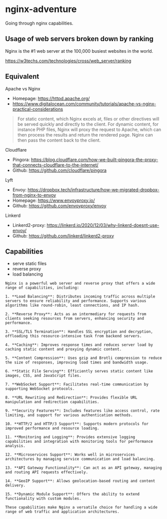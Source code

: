 # nginx-adventure

Going through nginx capabilities.

## Usage of web servers broken down by ranking

Nginx is the #1 web server at the 100,000 busiest websites in the world.

https://w3techs.com/technologies/cross/web_server/ranking

## Equivalent

Apache vs Nginx
- Homepage: https://httpd.apache.org/
- https://www.digitalocean.com/community/tutorials/apache-vs-nginx-practical-considerations
> For static content, which Nginx excels at, files or other directives will be served quickly and directly to the client. For dynamic content, for instance PHP files, Nginx will proxy the request to Apache, which can then process the results and return the rendered page. Nginx can then pass the content back to the client.

Cloudflare
- Pingora: https://blog.cloudflare.com/how-we-built-pingora-the-proxy-that-connects-cloudflare-to-the-internet/
- Github: https://github.com/cloudflare/pingora

Lyft
- Envoy: https://dropbox.tech/infrastructure/how-we-migrated-dropbox-from-nginx-to-envoy
- Homepage: https://www.envoyproxy.io/
- Github: https://github.com/envoyproxy/envoy

Linkerd
- Linkerd2-proxy: https://linkerd.io/2020/12/03/why-linkerd-doesnt-use-envoy/
- Github: https://github.com/linkerd/linkerd2-proxy

## Capabilities

- serve static files
- reverse proxy
- load balancing

```
Nginx is a powerful web server and reverse proxy that offers a wide range of capabilities, including:

1. **Load Balancing**: Distributes incoming traffic across multiple servers to ensure reliability and performance. Supports various algorithms like round-robin, least connections, and IP hash.

2. **Reverse Proxy**: Acts as an intermediary for requests from clients seeking resources from servers, enhancing security and performance.

3. **SSL/TLS Termination**: Handles SSL encryption and decryption, offloading this resource-intensive task from backend servers.

4. **Caching**: Improves response times and reduces server load by caching static content and proxying dynamic content.

5. **Content Compression**: Uses gzip and Brotli compression to reduce the size of responses, improving load times and bandwidth usage.

6. **Static File Serving**: Efficiently serves static content like images, CSS, and JavaScript files.

7. **WebSocket Support**: Facilitates real-time communication by supporting WebSocket protocols.

8. **URL Rewriting and Redirection**: Provides flexible URL manipulation and redirection capabilities.

9. **Security Features**: Includes features like access control, rate limiting, and support for various authentication methods.

10. **HTTP/2 and HTTP/3 Support**: Supports modern protocols for improved performance and resource loading.

11. **Monitoring and Logging**: Provides extensive logging capabilities and integration with monitoring tools for performance analysis.

12. **Microservices Support**: Works well in microservices architectures by managing service communication and load balancing.

13. **API Gateway Functionality**: Can act as an API gateway, managing and routing API requests effectively.

14. **GeoIP Support**: Allows geolocation-based routing and content delivery.

15. **Dynamic Module Support**: Offers the ability to extend functionality with custom modules.

These capabilities make Nginx a versatile choice for handling a wide range of web traffic and application architectures.
```
